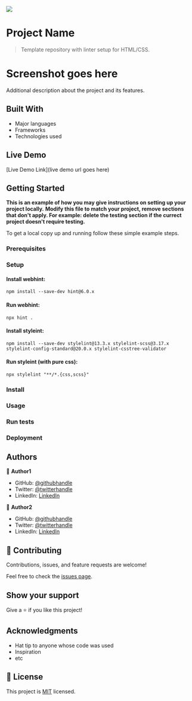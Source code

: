 ![](https://img.shields.io/badge/Microverse-blueviolet)

# Project Name

> Template repository with linter setup for HTML/CSS.

# Screenshot goes here

Additional description about the project and its features.

## Built With

- Major languages
- Frameworks
- Technologies used

## Live Demo

[Live Demo Link](live demo url goes here)


## Getting Started

**This is an example of how you may give instructions on setting up your project locally.**
**Modify this file to match your project, remove sections that don't apply. For example: delete the testing section if the currect project doesn't require testing.**


To get a local copy up and running follow these simple example steps.

### Prerequisites

### Setup

#### Install webhint:
`npm install --save-dev hint@6.0.x`
#### Run webhint:
`npx hint .`
#### Install styleint:
`npm install --save-dev stylelint@13.3.x stylelint-scss@3.17.x stylelint-config-standard@20.0.x stylelint-csstree-validator`
#### Run styleint (with pure css):
`npx stylelint "**/*.{css,scss}"`
### Install

### Usage

### Run tests

### Deployment



## Authors

👤 **Author1**

- GitHub: [@githubhandle](https://github.com/githubhandle)
- Twitter: [@twitterhandle](https://twitter.com/twitterhandle)
- LinkedIn: [LinkedIn](https://linkedin.com/linkedinhandle)

👤 **Author2**

- GitHub: [@githubhandle](https://github.com/githubhandle)
- Twitter: [@twitterhandle](https://twitter.com/twitterhandle)
- LinkedIn: [LinkedIn](https://linkedin.com/linkedinhandle)

## 🤝 Contributing

Contributions, issues, and feature requests are welcome!

Feel free to check the [issues page](issues/).

## Show your support

Give a ⭐️ if you like this project!

## Acknowledgments

- Hat tip to anyone whose code was used
- Inspiration
- etc

## 📝 License

This project is [MIT](lic.url) licensed.
